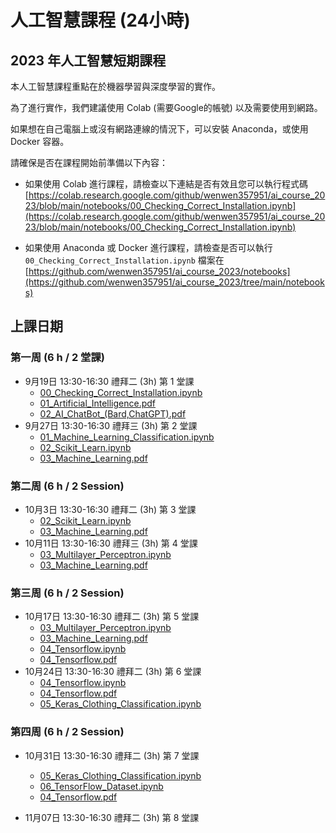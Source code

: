 # 人工智慧課程 (24小時)

## 2023 年人工智慧短期課程

本人工智慧課程重點在於機器學習與深度學習的實作。

為了進行實作，我們建議使用 Colab (需要Google的帳號) 以及需要使用到網路。

如果想在自己電腦上或沒有網路連線的情況下，可以安裝 Anaconda，或使用 Docker 容器。
 <!-- ([詳細資訊與安裝說明](anaconda.md)) -->
 <!-- ([詳細資訊與安裝說明](docker.md)) -->

請確保是否在課程開始前準備以下內容：
* 如果使用 Colab 進行課程，請檢查以下連結是否有效且您可以執行程式碼 
[https://colab.research.google.com/github/wenwen357951/ai_course_2023/blob/main/notebooks/00_Checking_Correct_Installation.ipynb](https://colab.research.google.com/github/wenwen357951/ai_course_2023/blob/main/notebooks/00_Checking_Correct_Installation.ipynb)

* 如果使用 Anaconda 或 Docker 進行課程，請檢查是否可以執行 `00_Checking_Correct_Installation.ipynb` 檔案在 
[https://github.com/wenwen357951/ai_course_2023/notebooks](https://github.com/wenwen357951/ai_course_2023/tree/main/notebooks)


## 上課日期 

### 第一周 (6 h / 2 堂課)

* 9月19日 13:30-16:30 禮拜二 (3h) 第 1 堂課
  * [00_Checking_Correct_Installation.ipynb](https://github.com/wenwen357951/ai_course_2023/blob/main/notebooks/00_Checking_Correct_Installation.ipynb)
  * [01_Artificial_Intelligence.pdf](https://github.com/wenwen357951/ai_course_2023/blob/main/slides/01_Artificial_Intelligence.pdf)
  * [02_AI_ChatBot_(Bard,ChatGPT).pdf](https://github.com/wenwen357951/ai_course_2023/blob/main/slides/02_AI_ChatBot_(Bard%2CChatGPT).pdf)
* 9月27日 13:30-16:30 禮拜三 (3h) 第 2 堂課 
  * [01_Machine_Learning_Classification.ipynb](https://github.com/wenwen357951/ai_course_2023/blob/main/notebooks/01_Machine_Learning_Classification.ipynb)
  * [02_Scikit_Learn.ipynb](https://github.com/wenwen357951/ai_course_2023/blob/main/notebooks/02_Scikit_Learn.ipynb)
  * [03_Machine_Learning.pdf](https://github.com/wenwen357951/ai_course_2023/blob/main/slides/03_Machine_Learning.pdf)


### 第二周 (6 h / 2 Session)

* 10月3日 13:30-16:30 禮拜二 (3h) 第 3 堂課
  * [02_Scikit_Learn.ipynb](https://github.com/wenwen357951/ai_course_2023/blob/main/notebooks/02_Scikit_Learn.ipynb)
  * [03_Machine_Learning.pdf](https://github.com/wenwen357951/ai_course_2023/blob/main/slides/03_Machine_Learning.pdf)
* 10月11日 13:30-16:30 禮拜三 (3h) 第 4 堂課
  * [03_Multilayer_Perceptron.ipynb](https://github.com/wenwen357951/ai_course_2023/blob/main/notebooks/03_Multilayer_Perceptron.ipynb)
  * [03_Machine_Learning.pdf](https://github.com/wenwen357951/ai_course_2023/blob/main/slides/03_Machine_Learning.pdf)


### 第三周 (6 h / 2 Session)

* 10月17日 13:30-16:30 禮拜二 (3h) 第 5 堂課 
  * [03_Multilayer_Perceptron.ipynb](https://github.com/wenwen357951/ai_course_2023/blob/main/notebooks/03_Multilayer_Perceptron.ipynb)
  * [03_Machine_Learning.pdf](https://github.com/wenwen357951/ai_course_2023/blob/main/slides/03_Machine_Learning.pdf)
  * [04_Tensorflow.ipynb](https://github.com/wenwen357951/ai_course_2023/blob/main/notebooks/04_Tensorflow.ipynb)
  * [04_Tensorflow.pdf](https://github.com/wenwen357951/ai_course_2023/blob/main/slides/04_Tensorflow.pdf)
* 10月24日 13:30-16:30 禮拜二 (3h) 第 6 堂課 
  * [04_Tensorflow.ipynb](https://github.com/wenwen357951/ai_course_2023/blob/main/notebooks/04_Tensorflow.ipynb)
  * [04_Tensorflow.pdf](https://github.com/wenwen357951/ai_course_2023/blob/main/slides/04_Tensorflow.pdf)
  * [05_Keras_Clothing_Classification.ipynb](https://github.com/wenwen357951/ai_course_2023/blob/main/notebooks/05_Keras_Clothing_Classification.ipynb)


### 第四周 (6 h / 2 Session)

* 10月31日 13:30-16:30 禮拜二 (3h) 第 7 堂課
  * [05_Keras_Clothing_Classification.ipynb](https://github.com/wenwen357951/ai_course_2023/blob/main/notebooks/05_Keras_Clothing_Classification.ipynb)
  * [06_TensorFlow_Dataset.ipynb](https://github.com/wenwen357951/ai_course_2023/blob/main/notebooks/06_TensorFlow_Dataset.ipynb)
  * [04_Tensorflow.pdf](https://github.com/wenwen357951/ai_course_2023/blob/main/slides/04_Tensorflow.pdf)

* 11月07日 13:30-16:30 禮拜二 (3h) 第 8 堂課 
